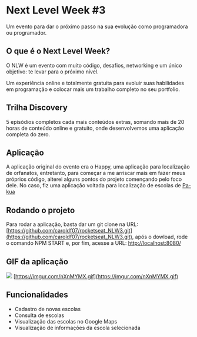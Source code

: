 # Next Level Week #3
Um evento para dar o próximo passo na sua evolução como programadora ou programador.

## O que é o Next Level Week?
O NLW é um evento com muito código, desafios, networking e um único objetivo: te levar para o próximo nível.

Um experiência online e totalmente gratuita para evoluir suas habilidades em programação e colocar mais um trabalho completo no seu portfolio.

## Trilha Discovery
5 episódios completos cada mais conteúdos extras, somando mais de 20 horas de conteúdo online e gratuito, onde desenvolvemos uma aplicação completa do zero.

## Aplicação
A aplicação original do evento era o Happy, uma aplicação para localização de orfanatos, entretanto, para começar a me arriscar mais em fazer meus próprios código, alterei alguns pontos do projeto començando pelo foco dele. No caso, fiz uma aplicação voltada para localização de escolas de [Pa-kua](https://pakua.com/ "Pa-kua")

## Rodando o projeto
Para rodar a aplicação, basta dar um git clone na URL: [https://github.com/caroldf07/rocketseat_NLW3.git](https://github.com/caroldf07/rocketseat_NLW3.git), após o dowload, rode o comando NPM START e, por fim, acesse a URL: [http://localhost:8080/](http://localhost:8080/)

## GIF da aplicação
![](https://imgur.com/nXnMYMX.gif)
[https://imgur.com/nXnMYMX.gif](https://imgur.com/nXnMYMX.gif)

## Funcionalidades
- Cadastro de novas escolas
- Consulta de escolas
- Visualização das escolas no Google Maps
- Visualização de informações da escola selecionada
